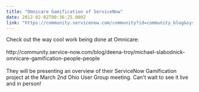 ```yaml
---
title: "Omnicare Gamification of ServiceNow"
date: 2012-02-02T00:36:25.000Z
link: "https://community.servicenow.com/community?id=community_blog&sys_id=6edd2ae9dbd0dbc01dcaf3231f9619a5"
---
```

<p>Check out the way cool work being done at Omnicare:<br /><br />http://community.service-now.com/blog/deena-troy/michael-slabodnick-omnicare-gamification-people-people<br /><br />They will be presenting an overview of their ServiceNow Gamification project at the March 2nd Ohio User Group meeting. Can't wait to see it live and in person!</p>